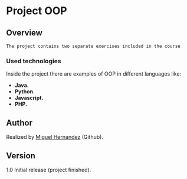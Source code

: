 # Project OOP


## Overview
`The project contains two separate exercises included in the course`
### Used technologies
Inside the project there are examples of OOP in different languages like:


- **Java.**
- **Python.**
- **Javascript.**
- **PHP.**


## Author
Realized by [Miguel Hernandez](https://github.com/Santia0098 "Miguel Hernandez") (Github).

## Version

1.0 Initial release (project finished).




